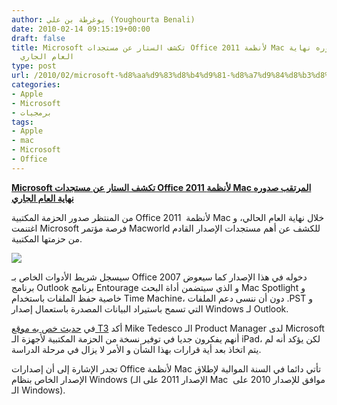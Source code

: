 ```yaml
---
author: يوغرطة بن علي (Youghourta Benali)
date: 2010-02-14 09:15:19+00:00
draft: false
title: Microsoft تكشف الستار عن مستجدات Office 2011 لأنظمة Mac المرتقب صدوره نهاية
  العام الجاري
type: post
url: /2010/02/microsoft-%d8%aa%d9%83%d8%b4%d9%81-%d8%a7%d9%84%d8%b3%d8%aa%d8%a7%d8%b1-%d8%b9%d9%86-%d9%85%d8%b3%d8%aa%d8%ac%d8%af%d8%a7%d8%aa-office-2011-%d9%84%d8%a3%d9%86%d8%b8%d9%85%d8%a9-mac-%d8%a7%d9%84%d9%85/
categories:
- Apple
- Microsoft
- برمجيات
tags:
- Apple
- mac
- Microsoft
- Office
---
```


[**Microsoft تكشف الستار عن مستجدات Office 2011 لأنظمة Mac المرتقب صدوره نهاية العام الجاري**](http://www.it-scoop.com/2010/02/microsoft-%d8%aa%d9%83%d8%b4%d9%81-%d8%a7%d9%84%d8%b3%d8%aa%d8%a7%d8%b1-%d8%b9%d9%86-%d9%85%d8%b3%d8%aa%d8%ac%d8%af%d8%a7%d8%aa-office-2011-%d9%84%d8%a3%d9%86%d8%b8%d9%85%d8%a9-mac-%d8%a7%d9%84%d9%85/)


من المنتظر صدور الحزمة المكتبية Office 2011  لأنظمة Mac خلال نهاية العام الحالي، و اغتنمت Microsoft فرصة مؤتمر Macworld للكشف عن أهم مستجدات الإصدار القادم من حزمتها المكتبية.

[![](http://www.it-scoop.com/wp-content/uploads/2010/02/Office-for-Mac-2011.jpg)
](http://www.it-scoop.com/2010/02/microsoft-%d8%aa%d9%83%d8%b4%d9%81-%d8%a7%d9%84%d8%b3%d8%aa%d8%a7%d8%b1-%d8%b9%d9%86-%d9%85%d8%b3%d8%aa%d8%ac%d8%af%d8%a7%d8%aa-office-2011-%d9%84%d8%a3%d9%86%d8%b8%d9%85%d8%a9-mac-%d8%a7%d9%84%d9%85/)

سيسجل شريط الأدوات الخاص بـ Office 2007 دخوله في هذا الإصدار كما سيعوض برنامج Outlook برنامج Entourage و الذي سيتضمن أداة البحث Mac Spotlight و خاصية حفظ الملفات باستخدام Time Machine، دون أن ننسى دعم الملفات .PST و التي تسمح باستيراد البيانات المصدرة باستعمال إصدار Windows لـ Outlook.

في [حديث خص به موقع T3](http://www.t3.com/news/microsoft-hints-at-office-for-ipad?=43603) أكد Mike Tedesco الـ Product Manager لدى Microsoft أنهم يفكرون جديا في توفير نسخة من الحزمة المكتبية لأجهزة الـ iPad، لكن يؤكد أنه لم يتم اتخاذ بعد أية قرارات بهذا الشأن و الأمر لا يزال في مرحلة الدراسة.

تجدر الإشارة إلى أن إصدارات Office لأنظمة Mac تأتي دائما في السنة الموالية لإطلاق الإصدار الخاص بنظام Windows (الإصدار 2011 على الـ Mac  موافق للإصدار 2010 على الـ Windows).
